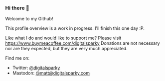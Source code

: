 ### Hi there 👋

Welcome to my Github!

This profile overview is a work in progress. I'll finish this one day :P.

Like what I do and would like to support me? Please visit https://www.buymeacoffee.com/digitalsparky
Donations are not necessary nor are they expected, but they are very much appreciated.

Find me on:

  - Twitter: <a href="https://twitter.com/digitalsparky" rel="me">@digitalsparky</a>
  - Mastodon: <a href="https://m.digitalsparky.com/@matt" rel="me">@matt@digitalsparky.com</a>

<!--
**digitalsparky/digitalsparky** is a ✨ _special_ ✨ repository because its `README.md` (this file) appears on your GitHub profile.

Here are some ideas to get you started:

- 🔭 I’m currently working on ...
- 🌱 I’m currently learning ...
- 👯 I’m looking to collaborate on ...
- 🤔 I’m looking for help with ...
- 💬 Ask me about ...
- 📫 How to reach me: ...
- 😄 Pronouns: ...
- ⚡ Fun fact: ...
-->
